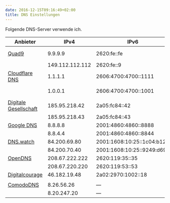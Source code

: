```yaml
---
date: 2016-12-15T09:16:49+02:00
title: DNS Einstellungen
---
```


Folgende DNS-Server verwende ich.

|Anbieter|IPv4|IPv6|DNS over HTTPS|DNS over TLS|
|---|---|---|---|---|
|[Quad9](https://quad9.net/)|9.9.9.9|2620:fe::fe|https://dns.quad9.net/dns-query|dns.quad9.net|
||149.112.112.112|2620:fe::9|||
|[Cloudflare DNS](https://1.1.1.1/de/)|1.1.1.1|2606:4700:4700::1111|https://cloudflare-dns.com/dns-query|one.one.one.one|
||1.0.0.1|2606:4700:4700::1001||1dot1dot1dot1.cloudflare-dns.com|
|[Digitale Gesellschaft](https://www.digitale-gesellschaft.ch/)|185.95.218.42|2a05:fc84::42|https://dns.digitale-gesellschaft.ch/dns-query|dns.digitale-gesellschaft.ch|
||185.95.218.43|2a05:fc84::43|||
|[Google DNS](https://developers.google.com/speed/public-dns/)|8.8.8.8|2001:4860:4860::8888|https://dns.google.com/query|dns.google|
||8.8.4.4|2001:4860:4860::8844|||
|[DNS.watch](https://dns.watch/)|84.200.69.80|2001:1608:10:25::1c04:b12f|||
||84.200.70.40|2001:1608:10:25::9249:d69b|||
|[OpenDNS](https://www.opendns.com/setupguide/)|208.67.222.222|2620:119:35::35|||
||208.67.220.220|2620:119:53::53|||
|[Digitalcourage](https://digitalcourage.de/)|46.182.19.48|2a02:2970:1002::18||dns2.digitalcourage.de|
||||||
|[ComodoDNS](https://www.comodo.com/secure-dns/)|8.26.56.26|&mdash;|||
||8.20.247.20|&mdash;|||

